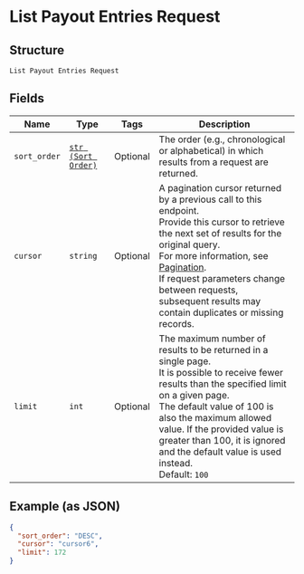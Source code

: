 
# List Payout Entries Request

## Structure

`List Payout Entries Request`

## Fields

| Name | Type | Tags | Description |
|  --- | --- | --- | --- |
| `sort_order` | [`str (Sort Order)`](../../doc/models/sort-order.md) | Optional | The order (e.g., chronological or alphabetical) in which results from a request are returned. |
| `cursor` | `string` | Optional | A pagination cursor returned by a previous call to this endpoint.<br>Provide this cursor to retrieve the next set of results for the original query.<br>For more information, see [Pagination](https://developer.squareup.com/docs/build-basics/common-api-patterns/pagination).<br>If request parameters change between requests, subsequent results may contain duplicates or missing records. |
| `limit` | `int` | Optional | The maximum number of results to be returned in a single page.<br>It is possible to receive fewer results than the specified limit on a given page.<br>The default value of 100 is also the maximum allowed value. If the provided value is<br>greater than 100, it is ignored and the default value is used instead.<br>Default: `100` |

## Example (as JSON)

```json
{
  "sort_order": "DESC",
  "cursor": "cursor6",
  "limit": 172
}
```


